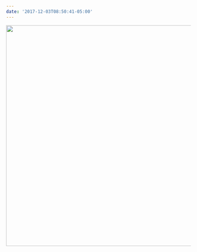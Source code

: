 ```yaml
---
date: '2017-12-03T08:50:41-05:00'
---
```



<img src="/posts/uploads/2017/2ac8768008.jpg" width="600" height="600" />
